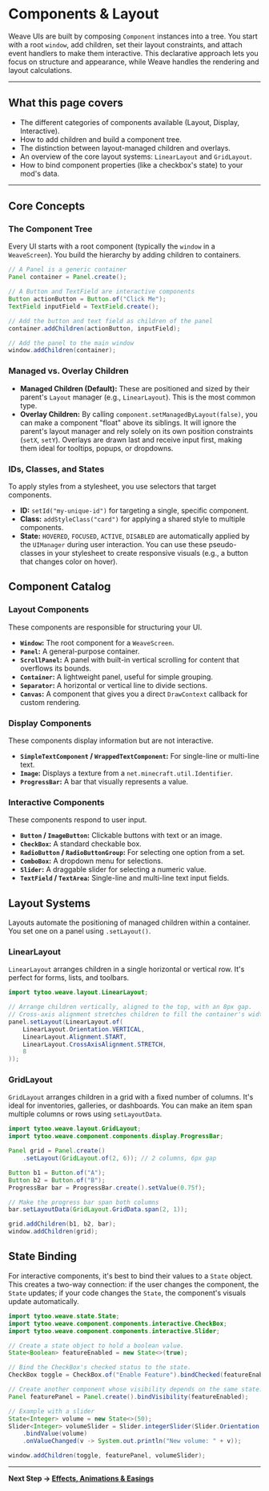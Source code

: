 # Components & Layout

Weave UIs are built by composing `Component` instances into a tree. You start with a root `window`, add children, set their layout constraints, and attach event handlers to make them interactive. This declarative approach lets you focus on structure and appearance, while Weave handles the rendering and layout calculations.

---

## What this page covers

- The different categories of components available (Layout, Display, Interactive).
- How to add children and build a component tree.
- The distinction between layout-managed children and overlays.
- An overview of the core layout systems: `LinearLayout` and `GridLayout`.
- How to bind component properties (like a checkbox's state) to your mod's data.

---

## Core Concepts

### The Component Tree

Every UI starts with a root component (typically the `window` in a `WeaveScreen`). You build the hierarchy by adding children to containers.

```java
// A Panel is a generic container
Panel container = Panel.create();

// A Button and TextField are interactive components
Button actionButton = Button.of("Click Me");
TextField inputField = TextField.create();

// Add the button and text field as children of the panel
container.addChildren(actionButton, inputField);

// Add the panel to the main window
window.addChildren(container);
```

### Managed vs. Overlay Children

- **Managed Children (Default):** These are positioned and sized by their parent's `Layout` manager (e.g., `LinearLayout`). This is the most common type.
- **Overlay Children:** By calling `component.setManagedByLayout(false)`, you can make a component "float" above its siblings. It will ignore the parent's layout manager and rely solely on its own position constraints (`setX`, `setY`). Overlays are drawn last and receive input first, making them ideal for tooltips, popups, or dropdowns.

### IDs, Classes, and States

To apply styles from a stylesheet, you use selectors that target components.
- **ID:** `setId("my-unique-id")` for targeting a single, specific component.
- **Class:** `addStyleClass("card")` for applying a shared style to multiple components.
- **State:** `HOVERED`, `FOCUSED`, `ACTIVE`, `DISABLED` are automatically applied by the `UIManager` during user interaction. You can use these pseudo-classes in your stylesheet to create responsive visuals (e.g., a button that changes color on hover).

## Component Catalog

### Layout Components

These components are responsible for structuring your UI.

- **`Window`:** The root component for a `WeaveScreen`.
- **`Panel`:** A general-purpose container.
- **`ScrollPanel`:** A panel with built-in vertical scrolling for content that overflows its bounds.
- **`Container`:** A lightweight panel, useful for simple grouping.
- **`Separator`:** A horizontal or vertical line to divide sections.
- **`Canvas`:** A component that gives you a direct `DrawContext` callback for custom rendering.

### Display Components

These components display information but are not interactive.

- **`SimpleTextComponent` / `WrappedTextComponent`:** For single-line or multi-line text.
- **`Image`:** Displays a texture from a `net.minecraft.util.Identifier`.
- **`ProgressBar`:** A bar that visually represents a value.

### Interactive Components

These components respond to user input.

- **`Button` / `ImageButton`:** Clickable buttons with text or an image.
- **`CheckBox`:** A standard checkable box.
- **`RadioButton` / `RadioButtonGroup`:** For selecting one option from a set.
- **`ComboBox`:** A dropdown menu for selections.
- **`Slider`:** A draggable slider for selecting a numeric value.
- **`TextField` / `TextArea`:** Single-line and multi-line text input fields.

## Layout Systems

Layouts automate the positioning of managed children within a container. You set one on a panel using `.setLayout()`.

### LinearLayout

`LinearLayout` arranges children in a single horizontal or vertical row. It's perfect for forms, lists, and toolbars.

```java
import tytoo.weave.layout.LinearLayout;

// Arrange children vertically, aligned to the top, with an 8px gap.
// Cross-axis alignment stretches children to fill the container's width.
panel.setLayout(LinearLayout.of(
    LinearLayout.Orientation.VERTICAL,
    LinearLayout.Alignment.START,
    LinearLayout.CrossAxisAlignment.STRETCH,
    8
));
```

### GridLayout

`GridLayout` arranges children in a grid with a fixed number of columns. It's ideal for inventories, galleries, or dashboards. You can make an item span multiple columns or rows using `setLayoutData`.

```java
import tytoo.weave.layout.GridLayout;
import tytoo.weave.component.components.display.ProgressBar;

Panel grid = Panel.create()
    .setLayout(GridLayout.of(2, 6)); // 2 columns, 6px gap

Button b1 = Button.of("A");
Button b2 = Button.of("B");
ProgressBar bar = ProgressBar.create().setValue(0.75f);

// Make the progress bar span both columns
bar.setLayoutData(GridLayout.GridData.span(2, 1));

grid.addChildren(b1, b2, bar);
window.addChildren(grid);
```

## State Binding

For interactive components, it's best to bind their values to a `State` object. This creates a two-way connection: if the user changes the component, the `State` updates; if your code changes the `State`, the component's visuals update automatically.

```java
import tytoo.weave.state.State;
import tytoo.weave.component.components.interactive.CheckBox;
import tytoo.weave.component.components.interactive.Slider;

// Create a state object to hold a boolean value.
State<Boolean> featureEnabled = new State<>(true);

// Bind the CheckBox's checked status to the state.
CheckBox toggle = CheckBox.of("Enable Feature").bindChecked(featureEnabled);

// Create another component whose visibility depends on the same state.
Panel featurePanel = Panel.create().bindVisibility(featureEnabled);

// Example with a slider
State<Integer> volume = new State<>(50);
Slider<Integer> volumeSlider = Slider.integerSlider(Slider.Orientation.HORIZONTAL, 0, 100, volume.get())
    .bindValue(volume)
    .onValueChanged(v -> System.out.println("New volume: " + v));

window.addChildren(toggle, featurePanel, volumeSlider);
```

---

**Next Step → [Effects, Animations & Easings](animations-effects.md)**
